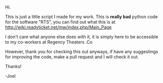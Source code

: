 Hi.

This is just a little script I made for my work. This is **really bad** python code for the software "RTS", you can find out what this is at 
http://wiki.readyticket.net/mw/index.php/Main_Page

I don't care what anyone else does with it, it is simply here to be accessible to my co-workers at Regency Theaters .Co

However, thank you for checking this out anyways, if have any suggestings for improving the code, make a pull request and I will check it out.

Thanks!

-Joel

